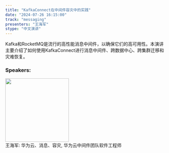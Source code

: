 ```yaml
---
title: "KafkaConnect在中间件容灾中的实践"
date: "2024-07-26 16:15:00" 
track: "messaging"
presenters: "王海军"
stype: "中文演讲"
---
```

Kafka和RocketMQ是流行的高性能消息中间件，以确保它们的高可用性。本演讲主要介绍了如何使用KafkaConnect进行消息中间件、跨数据中心、跨集群迁移和灾难恢复。
 ### Speakers: 
 <img src="https://sessionize.com/image/ecf2-400o400o1-wR3XSdB78dXpQRL4ijiHa9.jpg" width="200" /><br>王海军: 华为云、消息、容灾, 华为云中间件团队软件工程师
 <br><br>